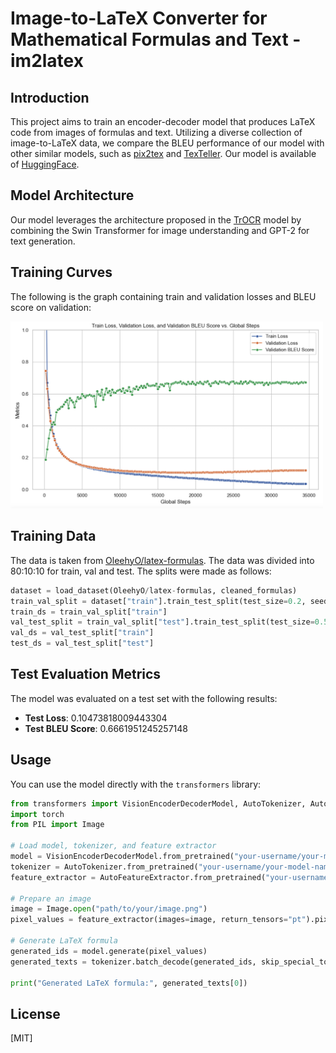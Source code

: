 # Image-to-LaTeX Converter for Mathematical Formulas and Text - im2latex

## Introduction

This project aims to train an encoder-decoder model that produces LaTeX code from images of formulas and text. Utilizing a diverse collection of image-to-LaTeX data, we compare the BLEU performance of our model with other similar models, such as [pix2tex](https://github.com/lukas-blecher/LaTeX-OCR) and [TexTeller](https://github.com/OleehyO/TexTeller/tree/main). Our model is available of [HuggingFace](https://huggingface.co/DGurgurov/im2latex).

## Model Architecture

Our model leverages the architecture proposed in the [TrOCR](https://arxiv.org/abs/2109.10282) model by combining the Swin Transformer for image understanding and GPT-2 for text generation. 

## Training Curves

The following is the graph containing train and validation losses and BLEU score on validation: 

<img src="https://github.com/d-gurgurov/im2latex/blob/main/assets/plots.png?raw=true" alt="training curves" width="500"/>

## Training Data
            
The data is taken from [OleehyO/latex-formulas](https://huggingface.co/datasets/OleehyO/latex-formulas). The data was divided into 80:10:10 for train, val and test. The splits were made as follows:

```python
dataset = load_dataset(OleehyO/latex-formulas, cleaned_formulas)
train_val_split = dataset["train"].train_test_split(test_size=0.2, seed=42)
train_ds = train_val_split["train"]
val_test_split = train_val_split["test"].train_test_split(test_size=0.5, seed=42)
val_ds = val_test_split["train"]
test_ds = val_test_split["test"]
```                     

## Test Evaluation Metrics

The model was evaluated on a test set with the following results:
- **Test Loss**: 0.10473818009443304
- **Test BLEU Score**: 0.6661951245257148

## Usage

You can use the model directly with the `transformers` library:

```python
from transformers import VisionEncoderDecoderModel, AutoTokenizer, AutoFeatureExtractor
import torch
from PIL import Image

# Load model, tokenizer, and feature extractor
model = VisionEncoderDecoderModel.from_pretrained("your-username/your-model-name")
tokenizer = AutoTokenizer.from_pretrained("your-username/your-model-name")
feature_extractor = AutoFeatureExtractor.from_pretrained("your-username/your-model-name")

# Prepare an image
image = Image.open("path/to/your/image.png")
pixel_values = feature_extractor(images=image, return_tensors="pt").pixel_values

# Generate LaTeX formula
generated_ids = model.generate(pixel_values)
generated_texts = tokenizer.batch_decode(generated_ids, skip_special_tokens=True)

print("Generated LaTeX formula:", generated_texts[0])
```

## License
[MIT]

